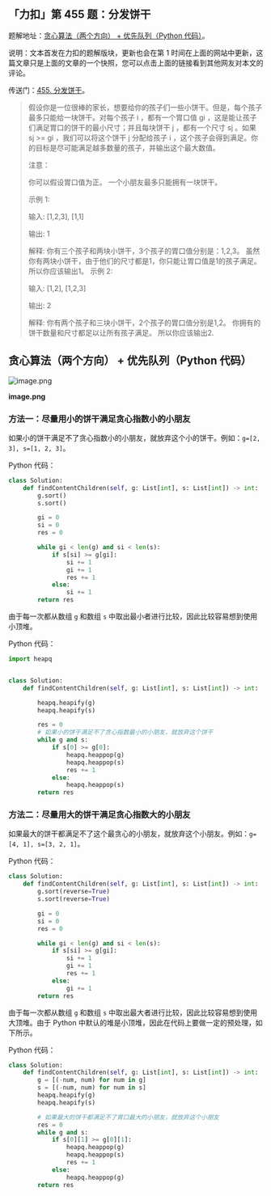 ## 「力扣」第 455 题：分发饼干

题解地址：[贪心算法（两个方向） + 优先队列（Python 代码）](https://leetcode-cn.com/problems/assign-cookies/solution/tan-xin-suan-fa-you-xian-dui-lie-python-dai-ma-by-/)。

说明：文本首发在力扣的题解版块，更新也会在第 1 时间在上面的网站中更新，这篇文章只是上面的文章的一个快照，您可以点击上面的链接看到其他网友对本文的评论。

传送门：[455. 分发饼干](https://leetcode-cn.com/problems/assign-cookies/)。

> 假设你是一位很棒的家长，想要给你的孩子们一些小饼干。但是，每个孩子最多只能给一块饼干。对每个孩子 i ，都有一个胃口值 gi ，这是能让孩子们满足胃口的饼干的最小尺寸；并且每块饼干 j ，都有一个尺寸 sj 。如果 sj >= gi ，我们可以将这个饼干 j 分配给孩子 i ，这个孩子会得到满足。你的目标是尽可能满足越多数量的孩子，并输出这个最大数值。
>
> 注意：
>
> 你可以假设胃口值为正。
> 一个小朋友最多只能拥有一块饼干。
>
> 示例 1:
>
> 输入: [1,2,3], [1,1]
>
> 输出: 1
>
> 解释:
> 你有三个孩子和两块小饼干，3个孩子的胃口值分别是：1,2,3。
> 虽然你有两块小饼干，由于他们的尺寸都是1，你只能让胃口值是1的孩子满足。
> 所以你应该输出1。
> 示例 2:
>
> 输入: [1,2], [1,2,3]
>
> 输出: 2
>
> 解释:
> 你有两个孩子和三块小饼干，2个孩子的胃口值分别是1,2。
> 你拥有的饼干数量和尺寸都足以让所有孩子满足。
> 所以你应该输出2.

## 贪心算法（两个方向） + 优先队列（Python 代码）



![image.png](https://pic.leetcode-cn.com/a1b3c5a83448a19193a569bfbca1efc930d44140908ad9986dd40321d80e6827-image.png)

**image.png**



### 方法一：尽量用小的饼干满足贪心指数小的小朋友

如果小的饼干满足不了贪心指数小的小朋友，就放弃这个小的饼干。例如：`g=[2, 3], s=[1, 2, 3]`。

Python 代码：

```Python
class Solution:
    def findContentChildren(self, g: List[int], s: List[int]) -> int:
        g.sort()
        s.sort()

        gi = 0
        si = 0
        res = 0

        while gi < len(g) and si < len(s):
            if s[si] >= g[gi]:
                si += 1
                gi += 1
                res += 1
            else:
                si += 1
        return res
```

由于每一次都从数组 `g` 和数组 `s` 中取出最小者进行比较，因此比较容易想到使用小顶堆。

Python 代码：

```Python
import heapq


class Solution:
    def findContentChildren(self, g: List[int], s: List[int]) -> int:

        heapq.heapify(g)
        heapq.heapify(s)

        res = 0
        # 如果小的饼干满足不了贪心指数最小的小朋友，就放弃这个饼干
        while g and s:
            if s[0] >= g[0]:
                heapq.heappop(g)
                heapq.heappop(s)
                res += 1
            else:
                heapq.heappop(s)
        return res
```

### 方法二：尽量用大的饼干满足贪心指数大的小朋友

如果最大的饼干都满足不了这个最贪心的小朋友，就放弃这个小朋友。例如：`g=[4, 1], s=[3, 2, 1]`。

Python 代码：

```Python
class Solution:
    def findContentChildren(self, g: List[int], s: List[int]) -> int:
        g.sort(reverse=True)
        s.sort(reverse=True)

        gi = 0
        si = 0
        res = 0

        while gi < len(g) and si < len(s):
            if s[si] >= g[gi]:
                si += 1
                gi += 1
                res += 1
            else:
                gi += 1
        return res
```

由于每一次都从数组 `g` 和数组 `s` 中取出最大者进行比较，因此比较容易想到使用大顶堆。由于 Python 中默认的堆是小顶堆，因此在代码上要做一定的预处理，如下所示。

Python 代码：

```Python
class Solution:
    def findContentChildren(self, g: List[int], s: List[int]) -> int:
        g = [(-num, num) for num in g]
        s = [(-num, num) for num in s]
        heapq.heapify(g)
        heapq.heapify(s)

        # 如果最大的饼干都满足不了胃口最大的小朋友，就放弃这个小朋友
        res = 0
        while g and s:
            if s[0][1] >= g[0][1]:
                heapq.heappop(g)
                heapq.heappop(s)
                res += 1
            else:
                heapq.heappop(g)
        return res
```